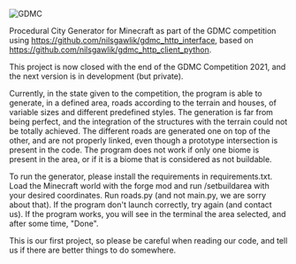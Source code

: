 ![GDMC](https://github.com/Xeon0X/ReXenGen-2021/blob/1b6c3fa1d2f95b9e910a97fb0bf9e0b5e9ecc230/GDMC%20render%20-%20Copie.png)

Procedural City Generator for Minecraft as part of the GDMC competition 
using 
https://github.com/nilsgawlik/gdmc_http_interface, based on 
https://github.com/nilsgawlik/gdmc_http_client_python.

This project is now closed with the end of the GDMC Competition 2021,
and the next version is in development (but private).

Currently, in the state given to the competition, the program is able to
generate, in a defined area, roads according to the terrain and houses,
of variable sizes and different predefined styles. The generation is far
from being perfect, and the integration of the structures with the
terrain could not be totally achieved. The different roads are
generated one on top of the other, and are not properly linked, even
though a prototype intersection is present in the code. The program does
not work if only one biome is present in the area, or if it is a biome
that is considered as not buildable.

To run the generator, please install the requirements in
requirements.txt. Load the Minecraft world with the forge mod and run
/setbuildarea with your desired coordinates. Run roads.py (and not
main.py, we are sorry about that). If the program don't launch
correctly, try again (and contact us). If the program works, you will
see in the terminal the area selected, and after some time, "Done".

This is our first project, so please be careful when reading our code, 
and tell us if there are better things to do somewhere.
